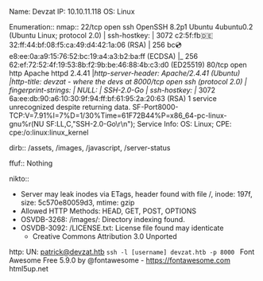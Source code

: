 Name: Devzat
IP: 10.10.11.118
OS: Linux

Enumeration::
nmap::
22/tcp   open  ssh     OpenSSH 8.2p1 Ubuntu 4ubuntu0.2 (Ubuntu Linux; protocol 2.0)
| ssh-hostkey:
|   3072 c2:5f:fb:de:32:ff:44:bf:08:f5:ca:49:d4:42:1a:06 (RSA)
|   256 bc:cd:e8:ee:0a:a9:15:76:52:bc:19:a4:a3:b2:ba:ff (ECDSA)
|_  256 62:ef:72:52:4f:19:53:8b:f2:9b:be:46:88:4b:c3:d0 (ED25519)
80/tcp   open  http    Apache httpd 2.4.41
|_http-server-header: Apache/2.4.41 (Ubuntu)
|_http-title: devzat - where the devs at
8000/tcp open  ssh     (protocol 2.0)
| fingerprint-strings:
|   NULL:
|_    SSH-2.0-Go
| ssh-hostkey:
|_  3072 6a:ee:db:90:a6:10:30:9f:94:ff:bf:61:95:2a:20:63 (RSA)
1 service unrecognized despite returning data.
SF-Port8000-TCP:V=7.91%I=7%D=1/30%Time=61F72B44%P=x86_64-pc-linux-gnu%r(NU
SF:LL,C,"SSH-2\.0-Go\r\n");
Service Info: OS: Linux; CPE: cpe:/o:linux:linux_kernel

dirb::
/assets, /images, /javascript, /server-status

ffuf:: Nothing 

nikto:: 
+ Server may leak inodes via ETags, header found with file /, inode: 197f, size: 5c570e80059d3, mtime: gzip
+ Allowed HTTP Methods: HEAD, GET, POST, OPTIONS
+ OSVDB-3268: /images/: Directory indexing found.
+ OSVDB-3092: /LICENSE.txt: License file found may identicate 
  + Creative Commons Attribution 3.0 Unported

http:
UN: patrick@devzat.htb
`ssh -l [username] devzat.htb -p 8000 `
Font Awesome Free 5.9.0 by @fontawesome - https://fontawesome.com
html5up.net 